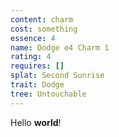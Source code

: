 ```yaml
---
content: charm
cost: something
essence: 4
name: Dodge e4 Charm 1
rating: 4
requires: []
splat: Second Sunrise
trait: Dodge
tree: Untouchable
---
```


Hello **world**!
